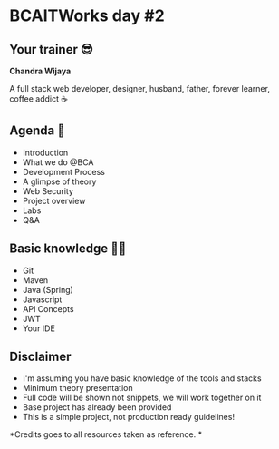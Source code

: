 # BCAITWorks day #2

## Your trainer 😎
**Chandra Wijaya**

A full stack web developer, designer, husband, father, forever learner, coffee addict ☕

## Agenda 📒
- Introduction
- What we do @BCA
- Development Process
- A glimpse of theory
- Web Security
- Project overview
- Labs
- Q&A

## Basic knowledge 🤏🏾
- Git
- Maven
- Java (Spring)
- Javascript
- API Concepts
- JWT
- Your IDE

## Disclaimer

- I'm assuming you have basic knowledge of the tools and stacks
- Minimum theory presentation
- Full code will be shown not snippets, we will work together on it
- Base project has already been provided
- This is a simple project, not production ready guidelines!


*Credits goes to all resources taken as reference. *
